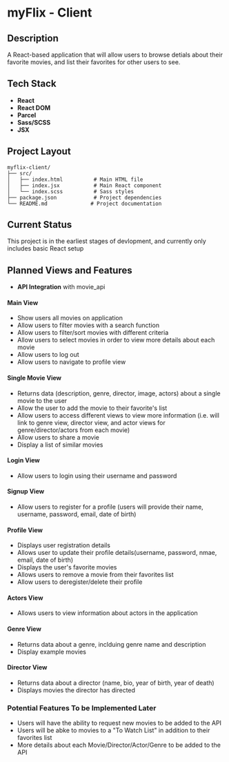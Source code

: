 # myFlix - Client 

## Description

A React-based application that will allow users to browse detials about their favorite movies, and list their favorites for other users to see. 

## Tech Stack

- **React**
- **React DOM**
- **Parcel**
- **Sass/SCSS**
- **JSX**

## Project Layout

```
myflix-client/
├── src/
│   ├── index.html          # Main HTML file
│   ├── index.jsx           # Main React component
│   └── index.scss          # Sass styles
├── package.json            # Project dependencies
└── README.md              # Project documentation
```

## Current Status

This project is in the earliest stages of devlopment, and currently only includes basic React setup

## Planned Views and Features

* **API Integration** with movie_api 

#### Main View
* Show users all movies on application
* Allow users to filter movies with a search function
* Allow users to filter/sort movies with different criteria
* Allow users to select movies in order to view more details about each movie
* Allow users to log out
* Allow users to navigate to profile view

#### Single Movie View
* Returns data (description, genre, director, image, actors) about a single movie to the user
* Allow the user to add the movie to their favorite's list
* Allow users to access different views to view more information (i.e. will link to genre view, director view, and actor views for genre/director/actors from each movie)
* Allow users to share a movie
* Display a list of similar movies

#### Login View
* Allow users to login using their username and password

#### Signup View
* Allow users to register for a profile (users will provide their name, username, password, email, date of birth)

#### Profile View
* Displays user registration details
* Allows user to update their profile details(username, password, nmae, email, date of birth)
* Displays the user's favorite movies
* Allows users to remove a movie from their favorites list
* Allow users to deregister/delete their profile 

#### Actors View
* Allows users to view information about actors in the application

#### Genre View
* Returns data about a genre, inclduing genre name and description
* Display example movies

####  Director View
* Returns data about a director (name, bio, year of birth, year of death)
* Displays movies the director has directed

### Potential Features To be Implemented Later

* Users will have the ability to request new movies to be added to the API
* Users will be abke to movies to a "To Watch List" in addition to their favorites list
* More details about each Movie/Director/Actor/Genre to be added to the API 
